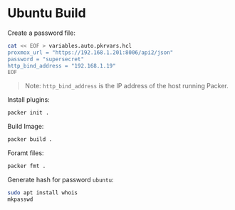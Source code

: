 # Ubuntu Build

Create a password file:
```bash
cat << EOF > variables.auto.pkrvars.hcl
proxmox_url = "https://192.168.1.201:8006/api2/json"
password = "supersecret"
http_bind_address = "192.168.1.19"
EOF
```
> Note: `http_bind_address` is the IP address of the host running Packer.

Install plugins:
```bash
packer init .
```

Build Image:
```bash
packer build .
```

Foramt files:
```bash
packer fmt .
```

Generate hash for password `ubuntu`:
```bash
sudo apt install whois
mkpasswd
```
